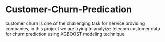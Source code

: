 # Customer-Churn-Predication
customer churn is one of the challenging task for service providing companies, in this project we are trying to analyize telecom customer data for churn prediction using XGBOOST modeling technique.
